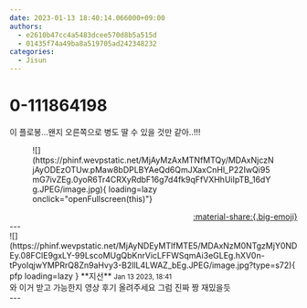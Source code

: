 ```yaml
---
date: 2023-01-13 18:40:14.066000+09:00
authors:
  - e2610b47cc4a5483dcee570d8b5a515d
  - 01435f74a49ba8a519705ad242348232
categories:
  - Jisun
---
```


# 0-111864198

<div class="post-container" markdown="1">
<div class="content-container md-sidebar__scrollwrap" markdown="1">

이 플로봉...왠지 오른쪽으로 병도 딸 수 있을 것만 같아..!!!
<figure markdown="1">
![](https://phinf.wevpstatic.net/MjAyMzAxMTNfMTQy/MDAxNjczNjAyODEzOTUw.pMaw8bDPLBYAeQd6QmJXaxCnHl_P22IwQi95mG7ivZEg.0yoR6Tr4CRXyRdbF16g7d4fk9qFfVXHhUiIpTB_16dYg.JPEG/image.jpg){ loading=lazy onclick="openFullscreen(this)"}
</figure>


</div>
</div>

<div style="text-align: right;" markdown="1">
<a href="https://weverse.io/fromis9/fanpost/0-111864198" style="text-align: right;">:material-share:{.big-emoji}</a>
</div>
---

<div class="comments-container md-sidebar__scrollwrap" markdown="1">
<div class="comment" markdown="1">
<div class='id-container' markdown="1">
![](https://phinf.wevpstatic.net/MjAyNDEyMTlfMTE5/MDAxNzM0NTgzMjY0NDEy.08FClE9gxLY-99LscoMUgQbKnrVicLFFWSqmAi3eGLEg.hXV0n-tPyoIqjwYMPRrQ8Zn9aHvy3-B2llL4LWAZ_bEg.JPEG/image.jpg?type=s72){ pfp loading=lazy }
**<span class="artist">지선</span>** <small>Jan 13 2023, 18:41</small><br>
</div>
<div class='comment-body' markdown="1">
와 이거 받고 가능한지 영상 후기 올려주세요 그럼 진짜 짱 재밌을듯
</div>
</div>
</div>
---
